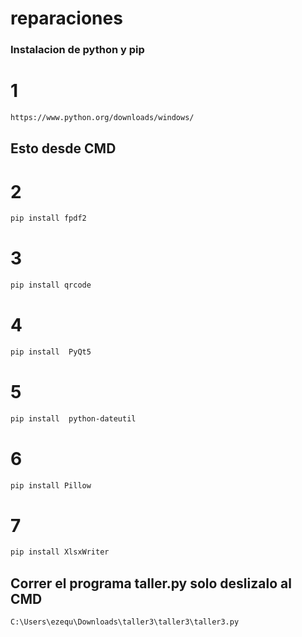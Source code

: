 # reparaciones

<H3>Instalacion de python y pip</H3>

# 1
```bash
https://www.python.org/downloads/windows/
```
## Esto desde CMD
# 2
```bash
pip install fpdf2
```
# 3
```bash
pip install qrcode
```
# 4
```bash
pip install  PyQt5
```
# 5
```bash
pip install  python-dateutil
```
# 6
```bash
pip install Pillow
```
# 7
```bash
pip install XlsxWriter
```
## Correr el programa taller.py solo deslizalo al CMD
```bash
C:\Users\ezequ\Downloads\taller3\taller3\taller3.py
```
